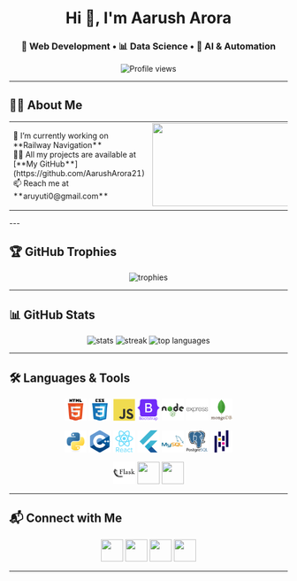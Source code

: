 <!-- Profile Header -->
<h1 align="center">Hi 👋, I'm Aarush Arora</h1>
<h3 align="center">🚀 Web Development • 📊 Data Science • 🤖 AI & Automation</h3>

<!-- Profile Views -->
<p align="center">
  <img src="https://komarev.com/ghpvc/?username=aarusharora21&label=Profile%20Views&color=0e75b6&style=flat" alt="Profile views" />
</p>

---

## 🧑‍💻 About Me

<table>
  <tr>
    <td>
      🔭 I’m currently working on **Railway Navigation**  
      <br>👨‍💻 All my projects are available at [**My GitHub**](https://github.com/AarushArora21)  
      <br>📫 Reach me at **aruyuti0@gmail.com**
    </td>
    <td>
      <img height="150" width="300" src="https://i.pinimg.com/originals/84/92/5f/84925f2c2d31af1d08c6ab69afdde1b5.gif" />
    </td>
  </tr>
</table>
---

## 🏆 GitHub Trophies
<p align="center">
  <img src="https://github-profile-trophy.vercel.app/?username=aarusharora21&theme=tokyonight&no-frame=false&no-bg=false&margin-w=5" alt="trophies" />
</p>

---

## 📊 GitHub Stats
<p align="center">
  <img src="https://github-readme-stats.vercel.app/api?username=aarusharora21&show_icons=true&theme=tokyonight" alt="stats" />
  <img src="https://github-readme-streak-stats.herokuapp.com/?user=aarusharora21&theme=tokyonight" alt="streak" />
  <img src="https://github-readme-stats.vercel.app/api/top-langs?username=aarusharora21&show_icons=true&locale=en&layout=compact&theme=tokyonight" alt="top languages" />
</p>

---

## 🛠 Languages & Tools
<p align="center">
  <!-- Row 1 -->
  <img src="https://raw.githubusercontent.com/devicons/devicon/master/icons/html5/html5-original-wordmark.svg" width="40" height="40"/>
  <img src="https://raw.githubusercontent.com/devicons/devicon/master/icons/css3/css3-original-wordmark.svg" width="40" height="40"/>
  <img src="https://raw.githubusercontent.com/devicons/devicon/master/icons/javascript/javascript-original.svg" width="40" height="40"/>
  <img src="https://raw.githubusercontent.com/devicons/devicon/master/icons/bootstrap/bootstrap-plain-wordmark.svg" width="40" height="40"/>
  <img src="https://raw.githubusercontent.com/devicons/devicon/master/icons/nodejs/nodejs-original-wordmark.svg" width="40" height="40"/>
  <img src="https://raw.githubusercontent.com/devicons/devicon/master/icons/express/express-original-wordmark.svg" width="40" height="40"/>
  <img src="https://raw.githubusercontent.com/devicons/devicon/master/icons/mongodb/mongodb-original-wordmark.svg" width="40" height="40"/>
</p>

<p align="center">
  <!-- Row 2 -->
  <img src="https://raw.githubusercontent.com/devicons/devicon/master/icons/python/python-original.svg" width="40" height="40"/>
  <img src="https://raw.githubusercontent.com/devicons/devicon/master/icons/cplusplus/cplusplus-original.svg" width="40" height="40"/>
  <img src="https://raw.githubusercontent.com/devicons/devicon/master/icons/react/react-original-wordmark.svg" width="40" height="40"/>
  <img src="https://raw.githubusercontent.com/devicons/devicon/master/icons/flutter/flutter-original.svg" width="40" height="40"/>
  <img src="https://raw.githubusercontent.com/devicons/devicon/master/icons/mysql/mysql-original-wordmark.svg" width="40" height="40"/>
  <img src="https://raw.githubusercontent.com/devicons/devicon/master/icons/postgresql/postgresql-original-wordmark.svg" width="40" height="40"/>
  <img src="https://raw.githubusercontent.com/devicons/devicon/master/icons/pandas/pandas-original.svg" width="40" height="40"/>
</p>

<p align="center">
  <!-- Row 3 -->
  <img src="https://raw.githubusercontent.com/devicons/devicon/master/icons/flask/flask-original-wordmark.svg" width="40" height="40"/>
  <img src="https://www.vectorlogo.zone/logos/getpostman/getpostman-icon.svg" width="40" height="40"/>
  <img src="https://www.vectorlogo.zone/logos/git-scm/git-scm-icon.svg" width="40" height="40"/>
</p>


---

## 📬 Connect with Me
<p align="center">
  <a href="https://linkedin.com/in/aarush-arora21"><img src="https://raw.githubusercontent.com/rahuldkjain/github-profile-readme-generator/master/src/images/icons/Social/linked-in-alt.svg" width="40" height="40"/></a>
  <a href="mailto:aruyuti0@gmail.com"><img src="https://upload.wikimedia.org/wikipedia/commons/7/7e/Gmail_icon_%282020%29.svg" width="40" height="40"/></a>
  <a href="https://instagram.com/aarush_arora_23811"><img src="https://raw.githubusercontent.com/rahuldkjain/github-profile-readme-generator/master/src/images/icons/Social/instagram.svg" width="40" height="40"/></a>
  <a href="https://www.leetcode.com/aarush_arora"><img src="https://raw.githubusercontent.com/rahuldkjain/github-profile-readme-generator/master/src/images/icons/Social/leet-code.svg" width="40" height="40"/></a>
</p>

---


